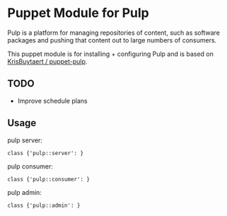 # Puppet Module for Pulp

Pulp is a platform for managing repositories of content, such as software packages and pushing that content out to large numbers of consumers.

This puppet module is for installing + configuring Pulp and is based on [KrisBuytaert / puppet-pulp](https://github.com/KrisBuytaert/puppet-pulp).

## TODO

* Improve schedule plans

## Usage

pulp server:
```puppet
class {'pulp::server': }
```

pulp consumer:
```puppet
class {'pulp::consumer': }
```

pulp admin:
```puppet
class {'pulp::admin': }
```
